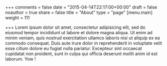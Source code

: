 +++
comments = false
date = "2015-04-14T22:17:00+00:00"
draft = false
noauthor = true
share = false
title = "About"
type = "page"
[menu.main]
weight = 111

+++
Lorem ipsum dolor sit amet, consectetur adipisicing elit, sed do eiusmod
tempor incididunt ut labore et dolore magna aliqua. Ut enim ad minim veniam,
quis nostrud exercitation ullamco laboris nisi ut aliquip ex ea commodo
consequat. Duis aute irure dolor in reprehenderit in voluptate velit esse
cillum dolore eu fugiat nulla pariatur. Excepteur sint occaecat cupidatat non
proident, sunt in culpa qui officia deserunt mollit anim id est laborum. Yow !